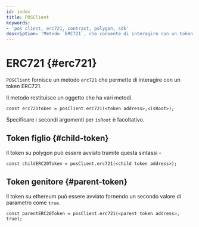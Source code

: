 ```yaml
---
id: index
title: POSClient
keywords:
- 'pos client, erc721, contract, polygon, sdk'
description: 'Metodo `ERC721`, che consente di interagire con un token ERC721.'
---
```


# ERC721 {#erc721}

`POSClient` fornisce un metodo `erc721` che permette di interagire con un token ERC721.

Il metodo restituisce un oggetto che ha vari metodi.

```
const erc721token = posClient.erc721(<token address>,<isRoot>);
```

Specificare i secondi argomenti per `isRoot` è facoltativo.

## Token figlio {#child-token}

Il token su polygon può essere avviato tramite questa sintassi -

```
const childERC20Token = posClient.erc721(<child token address>);
```

## Token genitore {#parent-token}

Il token su ethereum può essere avviato fornendo un secondo valore di parametro come `true`.

```
const parentERC20Token = posClient.erc721(<parent token address>, true);
```
